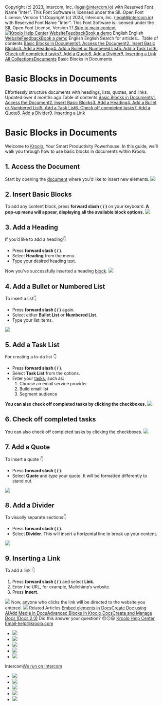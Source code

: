 Copyright (c) 2023, Intercom, Inc. (legal@intercom.io) with Reserved Font Name "Inter". This Font Software is licensed under the SIL Open Font License, Version 1.1.Copyright (c) 2023, Intercom, Inc. (legal@intercom.io) with Reserved Font Name "Inter". This Font Software is licensed under the SIL Open Font License, Version 1.1.[Skip to main content](https://help.kroolo.com/en/articles/9826992-basic-blocks-in-documents#main-content)
[![Kroolo Help Center](https://downloads.intercomcdn.com/i/o/h4qkzypg/611116/ee699fbf23fef0f6d8d4f666d84c/37cdcedd14003d8fdcfdeda0a05c09cb)](https://help.kroolo.com/en/)
[Website](https://kroolo.com/)[Feedback](https://kroolo.featurebase.app/)[Book a demo](https://kroolo.com/book-demo)
English
English
[Website](https://kroolo.com/)[Feedback](https://kroolo.featurebase.app/)[Book a demo](https://kroolo.com/book-demo)
English
English
Search for articles...
Table of contents
[Basic Blocks in Documents](https://help.kroolo.com/en/articles/9826992-basic-blocks-in-documents#h_2f42e57c96)[1. Access the Document](https://help.kroolo.com/en/articles/9826992-basic-blocks-in-documents#h_1cb7d2497c)[2. Insert Basic Blocks](https://help.kroolo.com/en/articles/9826992-basic-blocks-in-documents#h_c71014023d)[3. Add a Heading](https://help.kroolo.com/en/articles/9826992-basic-blocks-in-documents#h_0ba9b533c3)[4. Add a Bullet or Numbered List](https://help.kroolo.com/en/articles/9826992-basic-blocks-in-documents#h_ebaf83fcc6)[5. Add a Task List](https://help.kroolo.com/en/articles/9826992-basic-blocks-in-documents#h_8a71804449)[6. Check off completed tasks](https://help.kroolo.com/en/articles/9826992-basic-blocks-in-documents#h_d4739909e3)[7. Add a Quote](https://help.kroolo.com/en/articles/9826992-basic-blocks-in-documents#h_587c214567)[8. Add a Divider](https://help.kroolo.com/en/articles/9826992-basic-blocks-in-documents#h_1b82356e20)[9. Inserting a Link](https://help.kroolo.com/en/articles/9826992-basic-blocks-in-documents#h_0cacf855f1)
[All Collections](https://help.kroolo.com/en/)[Documents](https://help.kroolo.com/en/collections/9304753-documents)
Basic Blocks in Documents
# Basic Blocks in Documents
Effortlessly structure documents with headings, lists, quotes, and links.
Updated over 4 months ago
Table of contents
[Basic Blocks in Documents](https://help.kroolo.com/en/articles/9826992-basic-blocks-in-documents#h_2f42e57c96)[1. Access the Document](https://help.kroolo.com/en/articles/9826992-basic-blocks-in-documents#h_1cb7d2497c)[2. Insert Basic Blocks](https://help.kroolo.com/en/articles/9826992-basic-blocks-in-documents#h_c71014023d)[3. Add a Heading](https://help.kroolo.com/en/articles/9826992-basic-blocks-in-documents#h_0ba9b533c3)[4. Add a Bullet or Numbered List](https://help.kroolo.com/en/articles/9826992-basic-blocks-in-documents#h_ebaf83fcc6)[5. Add a Task List](https://help.kroolo.com/en/articles/9826992-basic-blocks-in-documents#h_8a71804449)[6. Check off completed tasks](https://help.kroolo.com/en/articles/9826992-basic-blocks-in-documents#h_d4739909e3)[7. Add a Quote](https://help.kroolo.com/en/articles/9826992-basic-blocks-in-documents#h_587c214567)[8. Add a Divider](https://help.kroolo.com/en/articles/9826992-basic-blocks-in-documents#h_1b82356e20)[9. Inserting a Link](https://help.kroolo.com/en/articles/9826992-basic-blocks-in-documents#h_0cacf855f1)
# Basic Blocks in Documents
Welcome to [Kroolo](https://kroolo.com/), Your Smart Productivity Powerhouse. In this guide, we’ll walk you through how to use basic blocks in documents within Kroolo. 
## **1. Access the Document**
Start by opening the [document](https://intercom.help/kroolo/en/articles/9937049-create-and-manage-docs-docs-2-0) where you'd like to insert new elements.
[![](https://kroolo-e0b70269b6e2.intercom-attachments-1.com/i/o/1169778157/6b5f818853ee19c36899f20f/e6de2578-3162-455d-836f-aff6d404c9a0.gif?expires=1747842300&signature=d8b739fd4891d22785b4808a33907220fa4bafa49e70aace57b167dc437f3e26&req=dSEhH855lYBaXvMW1HO4zZroVMb28AttUuRa6nUHtCVWLlzFxsP0OyQiNPaa%0AXY%2B6yN%2F8GPpRw%2FyNl%2BM%3D%0A)](https://kroolo-e0b70269b6e2.intercom-attachments-1.com/i/o/1169778157/6b5f818853ee19c36899f20f/e6de2578-3162-455d-836f-aff6d404c9a0.gif?expires=1747842300&signature=d8b739fd4891d22785b4808a33907220fa4bafa49e70aace57b167dc437f3e26&req=dSEhH855lYBaXvMW1HO4zZroVMb28AttUuRa6nUHtCVWLlzFxsP0OyQiNPaa%0AXY%2B6yN%2F8GPpRw%2FyNl%2BM%3D%0A)
## **2. Insert Basic Blocks**
To add any content block, press **forward slash ( / )** on your keyboard. 
**A pop-up menu will appear, displaying all the available block options.**
[![](https://kroolo-e0b70269b6e2.intercom-attachments-1.com/i/o/1169778179/bf2c71b164f6a89d5eda5614/390a23be-590f-4217-9993-3800cb861434.gif?expires=1747842300&signature=39dceb43e25a974e47685ef7ac54401123004f061d325d10166ad0881135b3c4&req=dSEhH855lYBYUPMW1HO4zU3xDx1RtZkimhlNvZoOC0AvS63BBCnU12IzvEzB%0A6EhRDiJuE1RqPw5P5ao%3D%0A)](https://kroolo-e0b70269b6e2.intercom-attachments-1.com/i/o/1169778179/bf2c71b164f6a89d5eda5614/390a23be-590f-4217-9993-3800cb861434.gif?expires=1747842300&signature=39dceb43e25a974e47685ef7ac54401123004f061d325d10166ad0881135b3c4&req=dSEhH855lYBYUPMW1HO4zU3xDx1RtZkimhlNvZoOC0AvS63BBCnU12IzvEzB%0A6EhRDiJuE1RqPw5P5ao%3D%0A)
## **3. Add a Heading**
If you’d like to add a heading👇
  * Press **forward slash ( / )**.
  * Select **Heading** from the menu.
  * Type your desired heading text.


Now you’ve successfully inserted a heading [block](https://intercom.help/kroolo/en/articles/9880867-advanced-blocks-in-kroolo-docs).
[![](https://kroolo-e0b70269b6e2.intercom-attachments-1.com/i/o/1169778190/1833baed110d9ebd1ed28371/fe8a0491-f79f-4620-9d74-b4e15b6c300a.gif?expires=1747842300&signature=63ebb23d82b29227d486a69f5695f8b6edcbce1c5c52529aef73fbaf130a3e8d&req=dSEhH855lYBWWfMW1HO4zSXpZiibfaKGUS4DXKzqdmp0WAfJjeiQfqjTPZSD%0AvRytKp5LQ4lphurcyUA%3D%0A)](https://kroolo-e0b70269b6e2.intercom-attachments-1.com/i/o/1169778190/1833baed110d9ebd1ed28371/fe8a0491-f79f-4620-9d74-b4e15b6c300a.gif?expires=1747842300&signature=63ebb23d82b29227d486a69f5695f8b6edcbce1c5c52529aef73fbaf130a3e8d&req=dSEhH855lYBWWfMW1HO4zSXpZiibfaKGUS4DXKzqdmp0WAfJjeiQfqjTPZSD%0AvRytKp5LQ4lphurcyUA%3D%0A)
## **4. Add a Bullet or Numbered List**
To insert a list👇
  * Press **forward slash ( / )** again.
  * Select either **Bullet List** or **Numbered List**.
  * Type your list items.


[![](https://kroolo-e0b70269b6e2.intercom-attachments-1.com/i/o/1169778192/37dee7efebf2d52461ba8e78/2bb338e3-754a-4f06-94c8-35018c66537d.gif?expires=1747842300&signature=2751c4bb4181f8f8e1cd274749639bba7386e0fd3753a75dadbb3e5a96ef9f54&req=dSEhH855lYBWW%2FMW1HO4zUaz4FR3rldGmUJP9QjXpr0wFZOsQS61fySGK6ku%0AMGHuoGeG%2FVxBw0j%2FBqY%3D%0A)](https://kroolo-e0b70269b6e2.intercom-attachments-1.com/i/o/1169778192/37dee7efebf2d52461ba8e78/2bb338e3-754a-4f06-94c8-35018c66537d.gif?expires=1747842300&signature=2751c4bb4181f8f8e1cd274749639bba7386e0fd3753a75dadbb3e5a96ef9f54&req=dSEhH855lYBWW%2FMW1HO4zUaz4FR3rldGmUJP9QjXpr0wFZOsQS61fySGK6ku%0AMGHuoGeG%2FVxBw0j%2FBqY%3D%0A)
## **5. Add a Task List**
For creating a to-do list 👇
  * Press **forward slash ( / )**.
  * Select **Task List** from the options.
  * Enter your [tasks](https://intercom.help/kroolo/en/articles/10085539-create-and-manage-tasks), such as:
    1. Choose an email service provider
    2. Build email list
    3. Segment audience


**You can also check off completed tasks by clicking the checkboxes.**
[![](https://kroolo-e0b70269b6e2.intercom-attachments-1.com/i/o/1169778200/2c0be10422bf4361f7b7ea4f/54c16ea9-e22d-481c-8420-cc93341187ce.gif?expires=1747842300&signature=b4c892b117830c0c49f0a81a5412659d50c1915311dd98e54ba5a96873da995a&req=dSEhH855lYNfWfMW1HO4zRkVmciztXaHRh8iWb9c9npvn%2BsNy%2FQS2%2BUi5kPz%0AJwB2w%2F1EbiFb2JrZc04%3D%0A)](https://kroolo-e0b70269b6e2.intercom-attachments-1.com/i/o/1169778200/2c0be10422bf4361f7b7ea4f/54c16ea9-e22d-481c-8420-cc93341187ce.gif?expires=1747842300&signature=b4c892b117830c0c49f0a81a5412659d50c1915311dd98e54ba5a96873da995a&req=dSEhH855lYNfWfMW1HO4zRkVmciztXaHRh8iWb9c9npvn%2BsNy%2FQS2%2BUi5kPz%0AJwB2w%2F1EbiFb2JrZc04%3D%0A)
## 6. Check off completed tasks
You can also check off completed tasks by clicking the checkboxes.
[![](https://downloads.intercomcdn.com/i/o/h4qkzypg/1228425912/7e3d75bce7e77b83841d3615a19c/9e23c670-0515-4104-a5bc-c6cb9c17173d.gif?expires=1747842300&signature=b5c8c66db89ebb667309405fdbbf40776f9eee78e38f0dadd97e5658e1ec95f9&req=dSIlHs18mIheW%2FMW1HO4zb7IXFqqMhakzJ26EANRDax%2BDH3KBc9kKct1dfK6%0AMyXkPhOEe71MMWJrFbQ%3D%0A)](https://downloads.intercomcdn.com/i/o/h4qkzypg/1228425912/7e3d75bce7e77b83841d3615a19c/9e23c670-0515-4104-a5bc-c6cb9c17173d.gif?expires=1747842300&signature=b5c8c66db89ebb667309405fdbbf40776f9eee78e38f0dadd97e5658e1ec95f9&req=dSIlHs18mIheW%2FMW1HO4zb7IXFqqMhakzJ26EANRDax%2BDH3KBc9kKct1dfK6%0AMyXkPhOEe71MMWJrFbQ%3D%0A)
## **7. Add a Quote**
To insert a quote 👇
  * Press **forward slash ( / )**.
  * Select **Quote** and type your quote. It will be formatted differently to stand out. 


[![](https://downloads.intercomcdn.com/i/o/h4qkzypg/1228426179/19067d14a64490e49a436fce3d4c/1c84b29f-5e01-4172-898a-8e1af6e7e0c3.gif?expires=1747842300&signature=365d27a76ea8865f131ebdee06694f9223be24928f92df7617c2691b5a76071e&req=dSIlHs18m4BYUPMW1HO4zUTci6YkBpeKvoJvvt917jFCo45m%2ByKMt5BAGYN9%0ATxOWAzVfZxnjQmdPR98%3D%0A)](https://downloads.intercomcdn.com/i/o/h4qkzypg/1228426179/19067d14a64490e49a436fce3d4c/1c84b29f-5e01-4172-898a-8e1af6e7e0c3.gif?expires=1747842300&signature=365d27a76ea8865f131ebdee06694f9223be24928f92df7617c2691b5a76071e&req=dSIlHs18m4BYUPMW1HO4zUTci6YkBpeKvoJvvt917jFCo45m%2ByKMt5BAGYN9%0ATxOWAzVfZxnjQmdPR98%3D%0A)
## **8. Add a Divider**
To visually separate sections👇
  * Press **forward slash ( / )**.
  * Select **Divider**. This will insert a horizontal line to break up your content. 


[![](https://downloads.intercomcdn.com/i/o/h4qkzypg/1228427519/f484fe94a1a6fd070bd6576b13ba/3ebdc312-a815-48d7-9e27-a6e73d96ad17?expires=1747842300&signature=210ea32231cc7f6346a841a135422e0aa87f002cf282c58c60eafb3a8dfd4a14&req=dSIlHs18moReUPMW1HO4zYUde4PfulWWoH7Z1TirM6BE1NaFRNmtDmp%2FkSxZ%0A4JBJWvHGuuCpHgpG9f4%3D%0A)](https://downloads.intercomcdn.com/i/o/h4qkzypg/1228427519/f484fe94a1a6fd070bd6576b13ba/3ebdc312-a815-48d7-9e27-a6e73d96ad17?expires=1747842300&signature=210ea32231cc7f6346a841a135422e0aa87f002cf282c58c60eafb3a8dfd4a14&req=dSIlHs18moReUPMW1HO4zYUde4PfulWWoH7Z1TirM6BE1NaFRNmtDmp%2FkSxZ%0A4JBJWvHGuuCpHgpG9f4%3D%0A)
## 9. Inserting a Link
To add a link 👇
  1. Press **forward slash ( / )** and select **Link**.
  2. Enter the URL, for example, Mailchimp’s website.
  3. Press **Insert**.


[![](https://downloads.intercomcdn.com/i/o/h4qkzypg/1228427730/4cd319afa94bb7fddbfc25768a73/cf077727-1a28-4cf9-95b5-838e3fa383b2.gif?expires=1747842300&signature=02b475c2108afaa4bac2e1d43bdd00a95b039f1332ee727ee2bd7d75019d165d&req=dSIlHs18moZcWfMW1HO4zWi5bnM4RgGATSKvFl%2BLSlXrvOWqKXXN8qrwxZsk%0Aqje5lNim5T8HZD1mHEE%3D%0A)](https://downloads.intercomcdn.com/i/o/h4qkzypg/1228427730/4cd319afa94bb7fddbfc25768a73/cf077727-1a28-4cf9-95b5-838e3fa383b2.gif?expires=1747842300&signature=02b475c2108afaa4bac2e1d43bdd00a95b039f1332ee727ee2bd7d75019d165d&req=dSIlHs18moZcWfMW1HO4zWi5bnM4RgGATSKvFl%2BLSlXrvOWqKXXN8qrwxZsk%0Aqje5lNim5T8HZD1mHEE%3D%0A)
Now, anyone who clicks the link will be directed to the website you entered.
[![](https://downloads.intercomcdn.com/i/o/1169731495/f2c3dc852594fea900445977/cta+2.png?expires=1747842300&signature=2a29cd408ba5190e98865d15f2ed1c1efdff2b2f4e4d08bb8833f25054faaee7&req=dSEhH859nIVWXPMW1HO4zYKkc2h0nIyHG8xnjKijamoCilLotpFcVZxx%2BCN4%0AlMjhz0c0OrmyaKcGfXo%3D%0A)](https://kroolo.com/)
Related Articles
[Embed elements in Docs](https://help.kroolo.com/en/articles/9576194-embed-elements-in-docs)[Create Doc using AI](https://help.kroolo.com/en/articles/9826798-create-doc-using-ai)[Add Media in Docs](https://help.kroolo.com/en/articles/9840912-add-media-in-docs)[Advanced Blocks in Kroolo Docs](https://help.kroolo.com/en/articles/9880867-advanced-blocks-in-kroolo-docs)[Create and Manage Docs (Docs 2.0)](https://help.kroolo.com/en/articles/9937049-create-and-manage-docs-docs-2-0)
Did this answer your question?
😞😐😃
[Kroolo Help Center](https://help.kroolo.com/en/)
Email-help@kroolo.com
  * [![](https://intercom.help/kroolo/assets/svg/icon:social-facebook/FFFFFF)](https://www.facebook.com/profile.php?id=61553808299270)
  * [![](https://intercom.help/kroolo/assets/svg/icon:social-linkedin/FFFFFF)](https://www.linkedin.com/company/getkroolo)
  * [![](https://intercom.help/kroolo/assets/svg/icon:social-instagram/FFFFFF)](https://www.instagram.com/getkroolo)
  * [![](https://intercom.help/kroolo/assets/svg/icon:social-youtube/FFFFFF)](https://www.youtube.com/@getkroolo/featured)
  * [![](https://intercom.help/kroolo/assets/svg/icon:social-twitter-x/FFFFFF)](https://www.twitter.com/getkroolo)


Intercom[We run on Intercom](https://www.intercom.com/intercom-link?company=Kroolo&solution=customer-support&utm_campaign=intercom-link&utm_content=We+run+on+Intercom&utm_medium=help-center&utm_referrer=https%3A%2F%2Fhelp.kroolo.com%2Fen%2Farticles%2F9826992-basic-blocks-in-documents&utm_source=desktop-web)
  * [![](https://intercom.help/kroolo/assets/svg/icon:social-facebook/FFFFFF)](https://www.facebook.com/profile.php?id=61553808299270)
  * [![](https://intercom.help/kroolo/assets/svg/icon:social-linkedin/FFFFFF)](https://www.linkedin.com/company/getkroolo)
  * [![](https://intercom.help/kroolo/assets/svg/icon:social-instagram/FFFFFF)](https://www.instagram.com/getkroolo)
  * [![](https://intercom.help/kroolo/assets/svg/icon:social-youtube/FFFFFF)](https://www.youtube.com/@getkroolo/featured)
  * [![](https://intercom.help/kroolo/assets/svg/icon:social-twitter-x/FFFFFF)](https://www.twitter.com/getkroolo)


